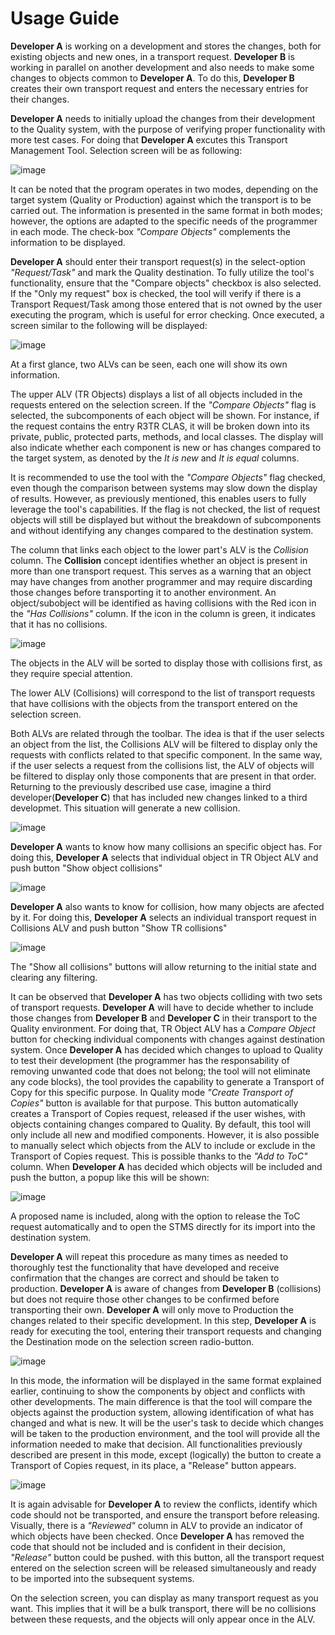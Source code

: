 # Usage Guide
**Developer A** is working on a development and stores the changes, both for existing objects and new ones, in a transport request. **Developer B** is working in parallel on another development and also needs to make some changes to objects common to **Developer A**. To do this, **Developer B** creates their own transport request and enters the necessary entries for their changes.

**Developer A** needs to initially upload the changes from their development to the Quality system, with the purpose of verifying proper functionality with more test cases.
For doing that **Developer A** excutes this Transport Management Tool. Selection screen will be as following:

![image](https://github.com/Mango-CorpGitHub/TransportManagementTool/assets/158566836/33a67701-0dd2-4be6-bc9d-b521c5293858)


It can be noted that the program operates in two modes, depending on the target system (Quality or Production) against which the transport is to be carried out. The information is presented in the same format in both modes; however, the options are adapted to the specific needs of the programmer in each mode. The check-box *"Compare Objects"* complements the information to be displayed.

**Developer A** should enter their transport request(s) in the select-option *"Request/Task"* and mark the Quality destination. To fully utilize the tool's functionality, ensure that the "Compare objects" checkbox is also selected.  If the "Only my request" box is checked, the tool will verify if there is a Transport Request/Task among those entered that is not owned by the user executing the program, which is useful for error checking. Once executed, a screen similar to the following will be displayed:

![image](https://github.com/Mango-CorpGitHub/TransportManagementTool/assets/158566836/1777978a-2956-416d-b759-d019099dca0f)


At a first glance, two ALVs can be seen, each one will show its own information.

The upper ALV (TR Objects) displays a list of all objects included in the requests entered on the selection screen. If the *"Compare Objects"* flag is selected, the subcomponents of each object will be shown. For instance, if the request contains the entry R3TR CLAS, it will be broken down into its private, public, protected parts, methods, and local classes. The display will also indicate whether each component is new or has changes compared to the target system, as denoted by the *It is new* and *It is equal* columns.

It is recommended to use the tool with the *"Compare Objects"* flag checked, even though the comparison between systems may slow down the display of results. However, as previously mentioned, this enables users to fully leverage the tool's capabilities. If the flag is not checked, the list of request objects will still be displayed but without the breakdown of subcomponents and without identifying any changes compared to the destination system.

The column that links each object to the lower part's ALV is the *Collision* column. The **Collision** concept identifies whether an object is present in more than one transport request. This serves as a warning that an object may have changes from another programmer and may require discarding those changes before transporting it to another environment. An object/subobject will be identified as having collisions with the Red icon in the *"Has Collisions"* column. If the icon in the column is green, it indicates that it has no collisions.

![image](https://github.com/Mango-CorpGitHub/TransportManagementTool/assets/158566836/e9857145-6477-4f00-91b2-beeb146c28a1)

The objects in the ALV will be sorted to display those with collisions first, as they require special attention.

The lower ALV (Collisions) will correspond to the list of transport requests that have collisions with the objects from the transport entered on the selection screen.

Both ALVs are related through the toolbar. The idea is that if the user selects an object from the list, the Collisions ALV will be filtered to display only the requests with conflicts related to that specific component. In the same way, if the user selects a request from the collisions list, the ALV of objects will be filtered to display only those components that are present in that order. 
Returning to the previously described use case, imagine a third developer(**Developer C**) that has included new changes linked to a third developmet. This situation will generate a new collision.

![image](https://github.com/Mango-CorpGitHub/TransportManagementTool/assets/158566836/b299e23c-e3fb-43f4-8f59-36d450ac2b27)

**Developer A** wants to know how many collisions an specific object has. For doing this, **Developer A** selects that individual object in TR Object ALV and push button "Show object collisions"

![image](https://github.com/Mango-CorpGitHub/TransportManagementTool/assets/158566836/de6eb675-4ebf-432e-89ed-8eb5242e8c05)

**Developer A** also wants to know for collision, how many objects are afected by it. For doing this, **Developer A** selects an individual transport request in Collisions ALV and push button "Show TR collisions"

![image](https://github.com/Mango-CorpGitHub/TransportManagementTool/assets/158566836/ee914428-2a2c-4c01-b07f-6f6da73d1636)

The "Show all collisions" buttons will allow returning to the initial state and clearing any filtering.

It can be observed that **Developer A** has two objects colliding with two sets of transport requests. **Developer A** will have to decide whether to include those changes from **Developer B** and **Developer C** in their transport to the Quality environment. For doing that, TR Object ALV has a *Compare Object* button for checking individual components with changes against destination system. Once **Developer A** has decided which changes to upload to Quality to test their development (the programmer has the responsability of removing unwanted code that does not belong; the tool will not eliminate any code blocks), the tool provides the capability to generate a Transport of Copy for this specific purpose. In Quality mode *"Create Transport of Copies"* button is available for that purpose. This button automatically creates a Transport of Copies request, released if the user wishes, with objects containing changes compared to Quality. By default, this tool will only include all new and modified components. However, it is also possible to manually select which objects from the ALV to include or exclude in the Transport of Copies request. This is possible thanks to the *"Add to ToC"* column. When  **Developer A** has decided which objects will be included and push the button, a popup like this will be shown:

![image](https://github.com/Mango-CorpGitHub/TransportManagementTool/assets/158566836/3693da7a-e9e4-4c09-b4ef-15a30817e475)

A proposed name is included, along with the option to release the ToC request automatically and to open the STMS directly for its import into the destination system.

**Developer A** will repeat this procedure as many times as needed to thoroughly test the functionality that have developed and receive confirmation that the changes are correct and should be taken to production. **Developer A** is aware of changes from **Developer B** (collisions) but does not require those other changes to be confirmed before transporting their own. **Developer A** will only move to Production the changes related to their specific development. In this step, **Developer A** is ready for executing the tool, entering their transport requests and changing the Destination mode on the selection screen radio-button.

![image](https://github.com/Mango-CorpGitHub/TransportManagementTool/assets/158566836/e54b15ff-76d2-4f10-bd02-8641f3591bdd)


In this mode, the information will be displayed in the same format explained earlier, continuing to show the components by object and conflicts with other developments. The main difference is that the tool will compare the objects against the production system, allowing identification of what has changed and what is new. It will be the user's task to decide which changes will be taken to the production environment, and the tool will provide all the information needed to make that decision. All functionalities previously described are present in this mode, except (logically) the button to create a Transport of Copies request, in its place, a "Release" button appears.

![image](https://github.com/Mango-CorpGitHub/TransportManagementTool/assets/158566836/46218b6b-1319-43fa-a3b4-c200a87fa8bc)


It is again advisable for **Developer A** to review the conflicts, identify which code should not be transported, and ensure the transport before releasing. Visually, there is a *"Reviewed"* column in ALV to provide an indicator of which objects have been checked. Once **Developer A** has removed the code that should not be included and is confident in their decision, *"Release"* button could be pushed. with this button, all the transport request entered on the selection screen will be released simultaneously and ready to be imported into the subsequent systems.

On the selection screen, you can display as many transport request as you want. This implies that it will be a bulk transport, there will be no collisions between these requests, and the objects will only appear once in the ALV.

